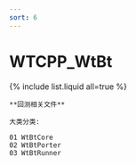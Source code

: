 ```yaml
---
sort: 6
---
```


# WTCPP_WtBt

{% include list.liquid all=true %}

```tip
**回测相关文件**

大类分类: 

01 WtBtCore
02 WtBtPorter
03 WtBtRunner
```